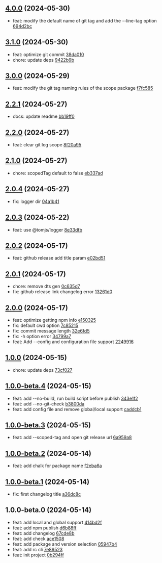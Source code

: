 ## [4.0.0](https://github.com/tomjs/release-cli/compare/v3.1.0...v4.0.0) (2024-05-30)

- feat: modify the default name of git tag and add the --line-tag option [694d2bc](https://github.com/tomjs/release-cli/commit/694d2bc)

## [3.1.0](https://github.com/tomjs/release-cli/compare/v3.0.0...v3.1.0) (2024-05-30)

- feat: optimize git commit [38da010](https://github.com/tomjs/release-cli/commit/38da010)
- chore: update deps [9422b9b](https://github.com/tomjs/release-cli/commit/9422b9b)

## [3.0.0](https://github.com/tomjs/release-cli/compare/v2.2.1...v3.0.0) (2024-05-29)

- feat: modify the git tag naming rules of the scope package [f7fc585](https://github.com/tomjs/release-cli/commit/f7fc585)

## [2.2.1](https://github.com/tomjs/release-cli/compare/v2.2.0...v2.2.1) (2024-05-27)

- docs: update readme [bb19ff0](https://github.com/tomjs/release-cli/commit/bb19ff0)

## [2.2.0](https://github.com/tomjs/release-cli/compare/v2.1.0...v2.2.0) (2024-05-27)

- feat: clear git log scope [8f20a95](https://github.com/tomjs/release-cli/commit/8f20a95)

## [2.1.0](https://github.com/tomjs/release-cli/compare/v2.0.4...v2.1.0) (2024-05-27)

- chore: scopedTag default to false [eb337ad](https://github.com/tomjs/release-cli/commit/eb337ad)

## [2.0.4](https://github.com/tomjs/release-cli/compare/v2.0.3...v2.0.4) (2024-05-27)

- fix: logger dir [04a1b41](https://github.com/tomjs/release-cli/commit/04a1b41)

## [2.0.3](https://github.com/tomjs/release-cli/compare/v2.0.2...v2.0.3) (2024-05-22)

- feat: use @tomjs/logger [8e33dfb](https://github.com/tomjs/release-cli/commit/8e33dfb)

## [2.0.2](https://github.com/tomjs/release-cli/compare/v2.0.1...v2.0.2) (2024-05-17)

- feat: github release add title param [e02bd51](https://github.com/tomjs/release-cli/commit/e02bd51)

## [2.0.1](https://github.com/tomjs/release-cli/compare/v2.0.0...v2.0.1) (2024-05-17)

- chore: remove dts gen [0c635d7](https://github.com/tomjs/release-cli/commit/0c635d7)
- fix: github release link changelog error [13261d0](https://github.com/tomjs/release-cli/commit/13261d0)

## [2.0.0](https://github.com/tomjs/release-cli/compare/v1.0.0...v2.0.0) (2024-05-17)

- feat: optimize getting npm info [e150325](https://github.com/tomjs/release-cli/commit/e150325)
- fix: default cwd option [7c85215](https://github.com/tomjs/release-cli/commit/7c85215)
- fix: commit message length [32e6fd5](https://github.com/tomjs/release-cli/commit/32e6fd5)
- fix: -h option error [34799a7](https://github.com/tomjs/release-cli/commit/34799a7)
- feat: Add --config and configuration file support [2249916](https://github.com/tomjs/release-cli/commit/2249916)

## [1.0.0](https://github.com/tomjs/release-cli/compare/v1.0.0-beta.4...v1.0.0) (2024-05-15)

- chore: update deps [73cf027](https://github.com/tomjs/release-cli/commit/73cf027)

## [1.0.0-beta.4](https://github.com/tomjs/release-cli/compare/v1.0.0-beta.3...v1.0.0-beta.4) (2024-05-15)

- feat: add --no-build, run build script before publish [343e1f2](https://github.com/tomjs/release-cli/commit/343e1f2)
- feat: add --no-git-check [b3800da](https://github.com/tomjs/release-cli/commit/b3800da)
- feat: add config file and remove global/local support [caddcb1](https://github.com/tomjs/release-cli/commit/caddcb1)

## [1.0.0-beta.3](https://github.com/tomjs/release-cli/compare/v1.0.0-beta.2...v1.0.0-beta.3) (2024-05-15)

- feat: add --scoped-tag and open git release url [6a959a8](https://github.com/tomjs/release-cli/commit/6a959a8)

## [1.0.0-beta.2](https://github.com/tomjs/release-cli/compare/v1.0.0-beta.1...v1.0.0-beta.2) (2024-05-14)

- feat: add chalk for package name [f2eba6a](https://github.com/tomjs/release-cli/commit/f2eba6a)

## [1.0.0-beta.1](https://github.com/tomjs/release-cli/compare/v1.0.0-beta.0...v1.0.0-beta.1) (2024-05-14)

- fix: first changelog title [a36dc8c](https://github.com/tomjs/release-cli/commit/a36dc8c)

## 1.0.0-beta.0 (2024-05-14)

- feat: add local and global support [414bd2f](https://github.com/tomjs/release-cli/commit/414bd2f)
- feat: add npm publish [d6b88ff](https://github.com/tomjs/release-cli/commit/d6b88ff)
- feat: add changelog [67cde8b](https://github.com/tomjs/release-cli/commit/67cde8b)
- feat: add check [ace1508](https://github.com/tomjs/release-cli/commit/ace1508)
- feat: add package and version selection [05947b4](https://github.com/tomjs/release-cli/commit/05947b4)
- feat: add rc cli [7e89523](https://github.com/tomjs/release-cli/commit/7e89523)
- feat: init project [0b294ff](https://github.com/tomjs/release-cli/commit/0b294ff)
